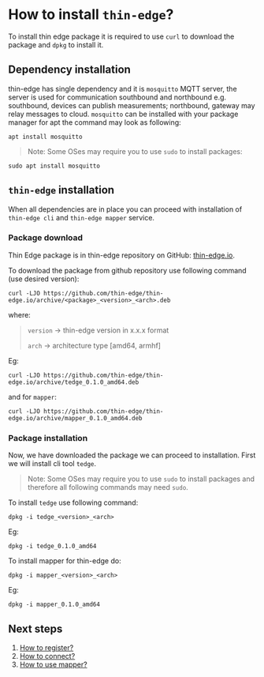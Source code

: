 # How to install `thin-edge`?

To install thin edge package it is required to use `curl` to download the package and `dpkg` to install it.

## Dependency installation

thin-edge has single dependency and it is `mosquitto` MQTT server, the server is used for communication southbound and northbound e.g. southbound, devices can publish measurements; northbound, gateway may relay messages to cloud.
`mosquitto` can be installed with your package manager for apt the command may look as following:

```shell
apt install mosquitto
```

> Note: Some OSes may require you to use `sudo` to install packages:

```shell
sudo apt install mosquitto
```

## `thin-edge` installation

When all dependencies are in place you can proceed with installation of `thin-edge cli` and `thin-edge mapper` service.

### Package download

Thin Edge package is in thin-edge repository on GitHub: [thin-edge.io](https://github.com/thin-edge/thin-edge.io/releases/).

To download the package from github repository use following command (use desired version):

```shell
curl -LJO https://github.com/thin-edge/thin-edge.io/archive/<package>_<version>_<arch>.deb
```

where:
> `version` -> thin-edge version in x.x.x format
>
> `arch` -> architecture type [amd64, armhf]

Eg:

```shell
curl -LJO https://github.com/thin-edge/thin-edge.io/archive/tedge_0.1.0_amd64.deb
```

and for `mapper`:

```shell
curl -LJO https://github.com/thin-edge/thin-edge.io/archive/mapper_0.1.0_amd64.deb
```

### Package installation

Now, we have downloaded the package we can proceed to installation. First we will install cli tool `tedge`.

> Note: Some OSes may require you to use `sudo` to install packages and therefore all following commands may need `sudo`.

To install `tedge` use following command:

```shell
dpkg -i tedge_<version>_<arch>
```

Eg:

```shell
dpkg -i tedge_0.1.0_amd64
```

To install mapper for thin-edge do:

```shell
dpkg -i mapper_<version>_<arch>
```

Eg:

```shell
dpkg -i mapper_0.1.0_amd64
```

## Next steps

1. [How to register?](./003_registration.md)
2. [How to connect?](./004_connect.md)
3. [How to use mapper?](...)

